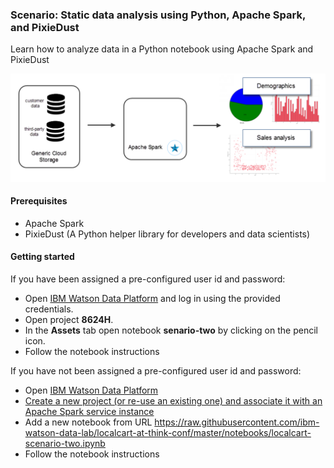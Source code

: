 ### Scenario: Static data analysis using Python, Apache Spark, and PixieDust

Learn how to analyze data in a Python notebook using Apache Spark and PixieDust

![scenario_2](https://raw.githubusercontent.com/ibm-watson-data-lab/localcart-at-think-conf/master/images/scenario_2.png)

#### Prerequisites
 * Apache Spark
 * PixieDust (A Python helper library for developers and data scientists)
 
#### Getting started

If you have been assigned a pre-configured user id and password:
 * Open [IBM Watson Data Platform](https://dataplatform.ibm.com/projects?context=analytics) and log in using the provided credentials.
 * Open project **8624H**.
 * In the **Assets** tab open notebook **senario-two** by clicking on the pencil icon.
 * Follow the notebook instructions
 
If you have not been assigned a pre-configured user id and password:

 * Open [IBM Watson Data Platform](http://datascience.ibm.com/analytics)
 * [Create a new project (or re-use an existing one) and associate it with an Apache Spark service instance](https://dataplatform.ibm.com/projects?context=analytics)
 * Add a new notebook from URL https://raw.githubusercontent.com/ibm-watson-data-lab/localcart-at-think-conf/master/notebooks/localcart-scenario-two.ipynb
 * Follow the notebook instructions

